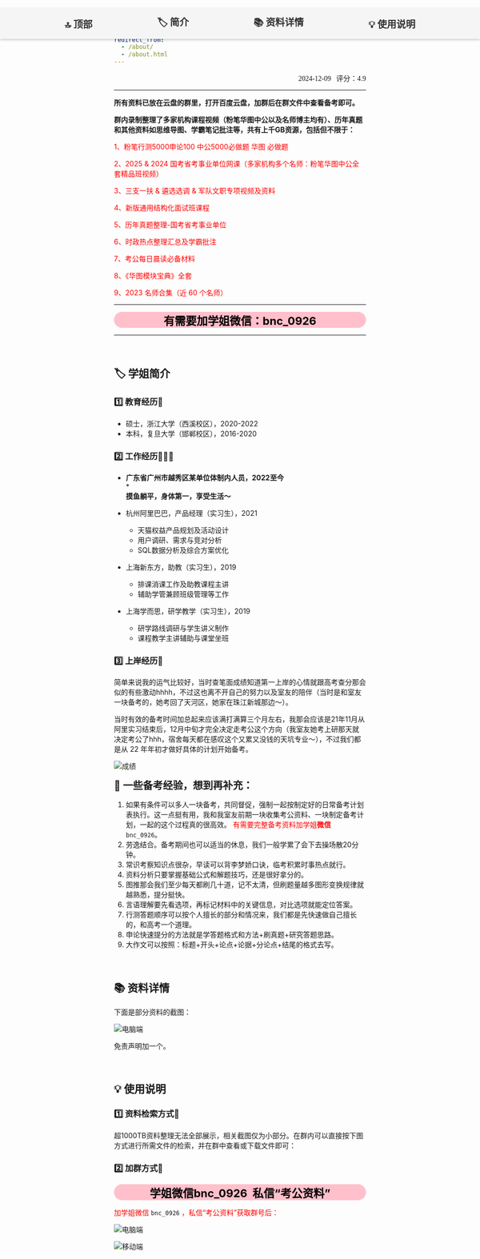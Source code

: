 ```yaml
---
permalink: /
title: "【考公资料汇总】(持续更新2028年)"
author_profile: true
redirect_from: 
  - /about/
  - /about.html
---
```


<!-- 浮动导航 -->
<div style="
  position: fixed; 
  top: 67px; 
  left: 0; 
  background-color: #f5f5f5; 
  width: 100%; 
  padding: 0px 0; 
  box-shadow: 0 2px 5px rgba(0,0,0,0.2); 
  display: flex; 
  justify-content: space-evenly; 
  align-items: center;" id="navbar">
  
  <a href="#Home" style="
    text-decoration: none; 
    font-weight: bold;
    font-size: 19px; 
    color: #333; 
    text-align: center; 
    flex: 1; 
    padding: 1px 0;" 
    onclick="setActive(this)">🔝 顶部</a>
  
  <a href="#about" style="
    text-decoration: none; 
    font-weight: bold;
    font-size: 19px; 
    color: #333; 
    text-align: center; 
    flex: 1; 
    padding: 1px 0;" 
    onclick="setActive(this)">🏷️ 简介</a>
  
  <a href="#details" style="
    text-decoration: none; 
    font-weight: bold;
    font-size: 19px; 
    color: #333; 
    text-align: center; 
    flex: 1; 
    padding: 1px 0;" 
    onclick="setActive(this)">📚 资料详情</a>

  <a href="#instruct" style="
    text-decoration: none; 
    font-weight: bold;
    font-size: 19px; 
    color: #333; 
    text-align: center; 
    flex: 1; 
    padding: 1px 0;" 
    onclick="setActive(this)">💡 使用说明</a>
</div>

<script>
  // 定义函数来设置点击后的激活样式
  function setActive(element) {
    // 获取导航栏内所有链接
    const links = document.querySelectorAll('#navbar a');
    // 遍历每个链接，移除激活样式
    links.forEach(link => {
      link.style.color = '#333'; // 恢复默认字体颜色
      link.style.backgroundColor = '#f5f5f5'; // 恢复默认背景颜色
    });
    // 设置当前点击链接的样式
    element.style.color = '#4472C4'; // 字体颜色变深蓝色
    element.style.backgroundColor = '#ddd'; // 背景颜色加深
  }
</script>

<div id="Home" style="text-align: right; font-family: 'SimHei', 'Times New Roman', Times, serif; font-size: 14px;">
  2024-12-09&nbsp;&nbsp;&nbsp;评分：4.9
</div>

------

<b>所有资料已放在云盘的群里，打开百度云盘，加群后在群文件中查看备考即可。</b>

<b>群内录制整理了多家机构课程视频（粉笔华图中公以及名师博主均有）、历年真题和其他资料如思维导图、学霸笔记批注等，共有上千GB资源，包括但不限于：</b>

<span style="color: red;">1、粉笔行测5000申论100 中公5000必做题 华图 必做题</span>

<span style="color: red;">2、2025 & 2024 国考省考事业单位网课（多家机构多个名师：粉笔华图中公全套精品班视频）</span>

<span style="color: red;">3、三支一扶 & 遴选选调 & 军队文职专项视频及资料</span>

<span style="color: red;">4、新版通用结构化面试班课程</span>

<span style="color: red;">5、历年真题整理-国考省考事业单位</span>

<span style="color: red;">6、时政热点整理汇总及学霸批注</span>

<span style="color: red;">7、考公每日晨读必备材料</span>

<span style="color: red;">8、《华图模块宝典》全套</span>

<span style="color: red;">9、2023 名师合集（近 60 个名师）</span>

------

<div style="text-align: center; font-size: 22px; background-color: #FFC0CB; color: black; font-weight: bold; border-radius: 24px;">
有需要加学姐微信：bnc_0926
</div>

------

<!-- 🏷️ 学姐简介 -->

<div id="about"> </div>
<br>
<h2>🏷️ 学姐简介</h2>

<h3>1️⃣ 教育经历🏫</h3>

* 硕士，浙江大学（西溪校区），2020-2022
* 本科，复旦大学（邯郸校区），2016-2020

<h3>2️⃣ 工作经历👩🏻‍💻</h3>

* <div style="font-weight: bold">广东省广州市越秀区某单位体制内人员，2022至今</div>
  * <div style="font-weight: bold">摸鱼躺平，身体第一，享受生活～</div>


* 杭州阿里巴巴，产品经理（实习生），2021
  * 天猫权益产品规划及活动设计
  * 用户调研、需求与竞对分析
  * SQL数据分析及综合方案优化

* 上海新东方，助教（实习生），2019
  * 排课消课工作及助教课程主讲
  * 辅助学管兼顾班级管理等工作

* 上海学而思，研学教学（实习生），2019
  * 研学路线调研与学生讲义制作
  * 课程教学主讲辅助与课堂坐班
 
<h3>3️⃣ 上岸经历💯</h3>

简单来说我的运气比较好，当时查笔面成绩知道第一上岸的心情就跟高考查分那会似的有些激动hhhh，不过这也离不开自己的努力以及室友的陪伴（当时是和室友一块备考的，她考回了天河区，她家在珠江新城那边～）。

当时有效的备考时间加总起来应该满打满算三个月左右，我那会应该是21年11月从阿里实习结束后，12月中旬才完全决定走考公这个方向（我室友她考上研那天就决定考公了hhh，宿舍每天都在感叹这个又累又没钱的天坑专业～），不过我们都是从 22 年年初才做好具体的计划开始备考。

![成绩](https://knowledgestorevip.github.io/GkStoreVIP.github.io/images/GkScore.png)


<div style="font-size: 20px; font-weight: bold">
📝 一些备考经验，想到再补充：
</div>

1. 如果有条件可以多人一块备考，共同督促，强制一起按制定好的日常备考计划表执行。这一点挺有用，我和我室友前期一块收集考公资料、一块制定备考计划，一起的这个过程真的很高效。    <span style = "color: red"> 有需要完整备考资料加学姐<span style = "font-weight: bold">微信</span> </span> `bnc_0926`。
2. 劳逸结合。备考期间也可以适当的休息，我们一般学累了会下去操场散20分钟。
3. 常识考察知识点很杂，早读可以背李梦娇口诀，临考积累时事热点就行。
4. 资料分析只要掌握基础公式和解题技巧，还是很好拿分的。
5. 图推那会我们至少每天都刷几十道，记不太清，但刷题量越多图形变换规律就越熟悉，提分挺快。
6. 言语理解要先看选项，再标记材料中的关键信息，对比选项就能定位答案。
7. 行测答题顺序可以按个人擅长的部分和情况来，我们都是先快速做自己擅长的，和高考一个道理。
8. 申论快速提分的方法就是学答题格式和方法+刷真题+研究答题思路。
9. 大作文可以按照：标题+开头+论点+论据+分论点+结尾的格式去写。



<!-- 📚 资料详情 -->

<div id="details"> </div>
<br>
<h2>📚 资料详情</h2>

下面是部分资料的截图：

![电脑端](https://knowledgestorevip.github.io/GkStoreVIP.github.io/images/GkScore.png)

免责声明加一个。



<!-- 💡 使用说明 -->

<div id="instruct"> </div>
<br>
<h2>💡 使用说明</h2>

<h3>1️⃣ 资料检索方式🔎</h3>

超1000TB资料整理无法全部展示，相关截图仅为小部分。在群内可以直接按下图方式进行所需文件的检索，并在群中查看或下载文件即可：

<h3>2️⃣ 加群方式👥</h3>

<div style="text-align: center; font-size: 22px; background-color: #FFC0CB; color: black; font-weight: bold; border-radius: 24px;">
学姐微信bnc_0926&nbsp;&nbsp;私信“考公资料”
</div>

<span style="color: red;">加学姐微信</span>   `bnc_0926`   <span style="color: red;">，私信“考公资料”获取群号后：</span>

![电脑端](https://knowledgestorevip.github.io/GkStoreVIP.github.io/images/GkScore.png)

![移动端](https://knowledgestorevip.github.io/GkStoreVIP.github.io/images/GkScore.png)




